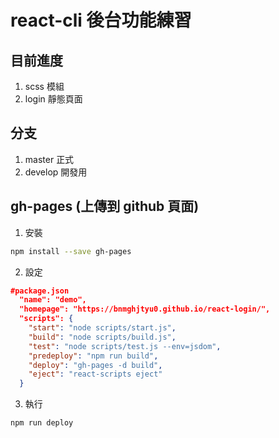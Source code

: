 # react-cli 後台功能練習

## 目前進度

1. scss 模組
2. login 靜態頁面

## 分支

1. master 正式
2. develop 開發用

## gh-pages (上傳到 github 頁面)

1. 安裝

```sh
npm install --save gh-pages
```

2. 設定

```json
#package.json
  "name": "demo",
  "homepage": "https://bnmghjtyu0.github.io/react-login/",
  "scripts": {
    "start": "node scripts/start.js",
    "build": "node scripts/build.js",
    "test": "node scripts/test.js --env=jsdom",
    "predeploy": "npm run build",
    "deploy": "gh-pages -d build",
    "eject": "react-scripts eject"
  }
```

3. 執行

```sh
npm run deploy
```
